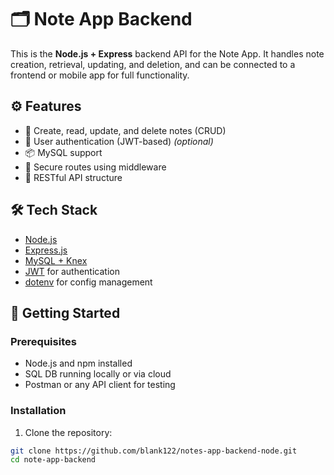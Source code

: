 # 🗂️ Note App Backend

This is the **Node.js + Express** backend API for the Note App. It handles note creation, retrieval, updating, and deletion, and can be connected to a frontend or mobile app for full functionality.

## ⚙️ Features

- 📝 Create, read, update, and delete notes (CRUD)
- 👤 User authentication (JWT-based) *(optional)*
- 📦 MySQL support
- 🔐 Secure routes using middleware
- 🧪 RESTful API structure

## 🛠️ Tech Stack

- [Node.js](https://nodejs.org/)
- [Express.js](https://expressjs.com/)
- [MySQL + Knex](https://knexjs.org/) 
- [JWT](https://jwt.io/) for authentication
- [dotenv](https://www.npmjs.com/package/dotenv) for config management

## 🚀 Getting Started

### Prerequisites

- Node.js and npm installed
- SQL DB running locally or via cloud
- Postman or any API client for testing

### Installation

1. Clone the repository:

```bash
git clone https://github.com/blank122/notes-app-backend-node.git
cd note-app-backend

